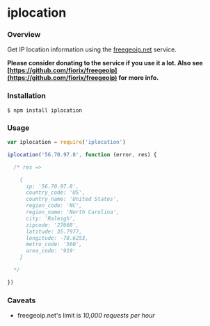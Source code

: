 # iplocation

### Overview

Get IP location information using the [freegeoip.net](http://freegeoip.net) service.

__Please consider donating to the service if you use it a lot. Also see [https://github.com/fiorix/freegeoip](https://github.com/fiorix/freegeoip) for more info.__

### Installation

```
$ npm install iplocation
```

### Usage

```javascript
var iplocation = require('iplocation')

iplocation('56.70.97.8', function (error, res) {

  /* res =>

    {
      ip: '56.70.97.8',
      country_code: 'US',
      country_name: 'United States',
      region_code: 'NC',
      region_name: 'North Carolina',
      city: 'Raleigh',
      zipcode: '27668',
      latitude: 35.7977,
      longitude: -78.6253,
      metro_code: '560',
      area_code: '919'
    }

  */

})
```

### Caveats

* freegeoip.net's limit is _10,000 requests per hour_
